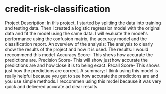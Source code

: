 # credit-risk-classification
Project Description: In this project, I started by splitting the data into training and testing data. Then I created a logistic regression model with the original data and fit the model using the same data. I will evaluate the model's performance using the confusion matrix, the accuracy model and the classification report. 
An overview of the analysis: The analysis to clearly show the results of the project and how it is used. 
The results: I would reccommend this model. 
Accuracy Score- This shows how accurate the predictions are.
Precision Score- This will show just how accurate the predictions are and how close it is to being exact.
Recall Score- This shows just how the predictions are correct.
A summary: I think using this model is really helpful because you get to see how accurate the predictions are and you use simple methods. I reccommen using this model because it was very quick and delivered accurate ad clear results. 
